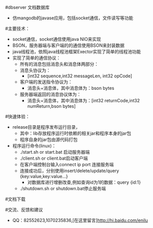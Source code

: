 #dbserver 文档数据库

* 仿mangodb的javase应用，包括socket通信，文件读写等功能 
 
#主要技术：

* socket通信，socket通信使用java NIO来实现
* BSON，服务器端与客户端的的通信使用BSON来封装数据
* java线程池，依照java线程池框架Exector实现了简单的线程池功能
* 实现了简单的通信协议：
	* 所有的消息包括消息头和消息体两部分：
	* 消息头协议为：
		* [int32 sequence,int32 messageLen, int32 opCode]
	* 客户端的发送指令协议为：
		* 消息头+消息体，其中消息体为：bson bytes
	* 服务器端返回的消息协议体为：
		* 消息头+消息体，其中消息体为：[int32 returnCode,int32 numReturn,bson bytes] 
 	
#快速体验：
	
* release目录是程序发布运行目录，
	* 其中：lib存放程序运行时依赖的相关jar和程序本身的jar包
	* 程序自身的jar包由源代码打包
* 程序运行命令(linux)：
	* ./start.sh or start.bat 启动服务器端
	* ./client.sh or client.bat启动客户端
	* 在客户端控制台输入connect ip port 连接服务端
	* 连接成功后，分别使用insert/delete/update/query {key:value,key:value...}
		* 对数据库进行增删改查,例如查询id为1的数据：query {id:1}
	* ./shutdown.sh or shutdown.bat停止服务端
		 
#文档下载
 
#交流、反馈和建议

* QQ：82552623,1070235836,[在这里留言]http://hi.baidu.com/enilu


